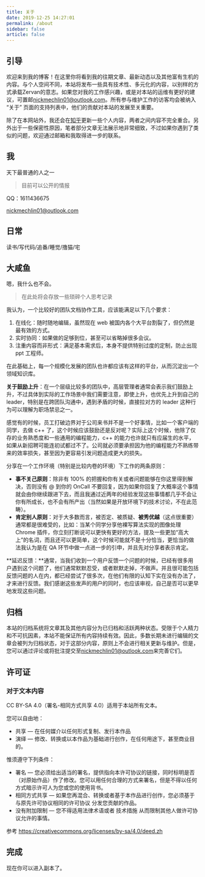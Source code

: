 ```yaml
---
title: 关于
date: 2019-12-25 14:27:01
permalink: /about
sidebar: false
article: false
---
```


## 引导

欢迎来到我的博客！在这里你将看到我的往期文章、最新动态以及其他富有生机的内容。与个人空间不同，本站将发布一些具有技术性、多元化的内容，以别样的方式承载Zervan的意志。如果您对我的工作感兴趣，或是对本站的运维有更好的建议，可置邮[nickmechlin01@outlook.com](nickmechlin01@outlook.com)。所有参与维护工作的访客均会被纳入 “关于” 页面的支持列表中，他们的贡献对本站的发展至关重要。

除了在本网站外，我还会在[知乎](https://www.zhihu.com/people/zervan)更新一些个人内容，两者之间内容不完全重合。另外出于一些保密性原因，笔者部分文章无法展示地非常细致，不过如果你遇到了类似的问题，欢迎通过邮箱和我取得进一步的联系。

## 我

天下最普通的人之一

> 目前可以公开的情报

QQ：1611436675

[nickmechlin01@outlook.com](nickmechlin01@outlook.com)

## 日常

读书/写代码/追番/睡觉/撸猫/宅

## 大咸鱼

嗯，我什么也不会。

> 在此处将会存放一些琐碎个人思考记录

我认为，一个比较好的团队文档协作工具，应该能满足以下几个要求：

1. 在线化：随时随地编辑，虽然现在 web 被国内各个大平台割裂了，但仍然是最有效的方式。
2. 实时协同：如果做的足够到位，甚至可以省略掉很多会议。
3. 注重内容而非形式：满足基本需求后，本身不提供特别过度的定制，防止出现 ppt 工程师。

在此基础上，每一个规模化发展的团队也许都应该有这样的平台，从而沉淀出一个领域知识库。

**关于鼓励上升**：在一个层级比较多的团队中，高层管理者通常会表示我们鼓励上升，不过具体到实际的工作场景中我们需要注意，即使上升，也优先上升到自己的 leader，特别是在跨团队沟通中，遇到矛盾的时候，直接拉对方的 leader 这种行为可以理解为职场禁忌之一。

感觉有的时候，员工打破边界对于公司来书并不是一个好事情，比如一个客户端的同学，去做 c++ 了，这个时候应该鼓励还是反对呢？实际上这个时候，他除了仅存的业务熟悉度和一些通用的编程能力，c++ 的能力也许就只有应届生的水平，如果从新招聘可能连初试都过不了。公司就必须要承担因为他的编程能力不熟练带来的效率损失，甚至因为更容易引发问题造成更大的损失。

分享在一个工作环境（特别是比较内卷的环境）下工作的两条原则：

- **事不关己原则**：除非有 100% 的把握和你有关或者问题能够在你这里得到解决，否则没有 @ 到你的 OnCall 不要回复，因为如果你回复了大概率这个事情就会由你继续跟进下去，而且我通过近两年的经验发现这些事情都几乎不会让你有所成长，也不会有所产出（当然如果是开放环境下的技术讨论，不在此范畴）。
- **肯定别人原则**：对于大多数而言，被否定、被质疑、**被秀优越**（这点很重要）通常都是很难受的，比如：当某个同学分享他裸写算法实现的图像处理 Chrome 插件，你立刻打断说可以更快有更好的方法，提及一些更加“高大上”的名词，而且还可以更简单，这个时候可能就不是十分恰当，更恰当的做法我认为是在 QA 环节中做一点进一步的引申，并且先对分享者表示肯定。

**延迟反馈：**通常，当我们收到一个用户反馈一个问题的时候，已经有很多用户遇到这个问题了，他们通常默默忍受，或者默默走掉，不做声。并且很可能包括反馈问题的人在内，都已经尝试了很多次，在他们有限的认知下实在没有办法了，才来进行反馈。我们感谢这些发声的用户的同时，也应该审视，自己是否可以更早地发现这些问题。

## 归档

本站的归档系统将文章其及其他内容分为已归档和活跃两种状态。受限于个人精力和不可抗因素，本站不能保证所有内容持续有效。因此，多数长期未进行编辑的文章会被列为归档状态，对于这部分内容，原则上不会进行相关更新与维护。但是，您可以通过评论或将批注提交至[nickmechlin01@outlook.com](nickmechlin01@outlook.com)来完善它们。

## 许可证

### 对于文本内容

CC BY-SA 4.0（署名-相同方式共享 4.0）适用于本站所有文本。

您可以自由地：

- 共享 — 在任何媒介以任何形式复制、发行本作品
- 演绎 — 修改、转换或以本作品为基础进行创作，在任何用途下，甚至商业目的。

惟须遵守下列条件：

- 署名 — 您必须给出适当的署名，提供指向本许可协议的链接，同时标明是否（对原始作品）作了修改。您可以用任何合理的方式来署名，但是不得以任何方式暗示许可人为您或您的使用背书。
- 相同方式共享 — 如果您再混合、转换或者基于本作品进行创作，您必须基于与原先许可协议相同的许可协议 分发您贡献的作品。
- 没有附加限制 — 您不得适用法律术语或者 技术措施 从而限制其他人做许可协议允许的事情。

参考 https://creativecommons.org/licenses/by-sa/4.0/deed.zh

## 完成

现在你可以进入副本了。